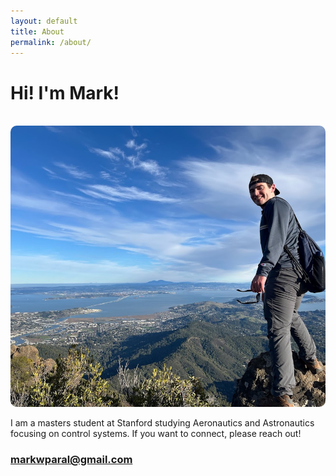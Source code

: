```yaml
---
layout: default
title: About
permalink: /about/
---
```

# Hi! I'm Mark!
<br>
<img src="/assets/images/overlook.jpg" alt="Overlook Image" style="width:700px; height:450px; object-fit:cover; border-radius:10px;">

I am a masters student at Stanford studying Aeronautics and Astronautics focusing on control systems. If you want to connect, please reach out!


### [markwparal@gmail.com](markwparal@gmail.com)